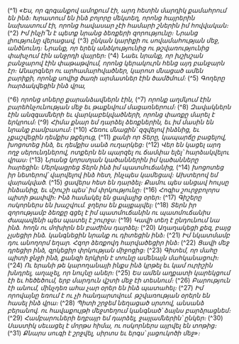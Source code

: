 
(^1) _«Ես, որ գրգանքով ամոքում էի,
արդ հետին մարդիկ քամահրում են ինձ։
Խրատում են ինձ բոլորը մեկտեղ,
որոնց հայրերին նախատում էի,
որոնց հավասար չէի համարի շներին իմ հովվական։_
(^2) _Իմ ինչի՞ն է պետք նրանց ձեռքերի զորությունը։
Նրանց լիությունը վերացավ,_
(^3) _ընկան կարիքի ու սովամահության մեջ, անծնունդ։
Նրանք, որ երեկ անձկությունից ու թշվառությունից փախչում էին անջրդի վայրեր։_
(^4) _Նաեւ նրանք, որ խշխշան բանջարով էին փաթաթվում,
որոնց կերակուրն հենց այդ բանջարն էր։
Անարգներ ու արհամարհվածներ,
կարոտ մնացած ամեն բարիքի,
որոնք սովից ծառի արմատներ էին ծամծմում։_
(^5) _Գողերը հարձակվեցին ինձ վրա,_


(^6) _որոնց տները քարանձավներն էին,_
(^7) _որոնք աղմկում էին բարեհնչունության մեջ
եւ թաքնվում մացառներում։_
(^8) _Զավակներն էին անզգամների եւ վարկաբեկվածների,
որոնց փառքը մարել է երկրում։_
(^9) _Հիմա քնար եմ դարձել ձեռքներին,
եւ իմ մասին են նրանք բամբասում։_
(^10) _Հեռու մնացին՝ զզվելով ինձնից,
եւ չքաշվեցին դեմքիս թքելուց,_
(^11) _քանի որ Տերը, կապարճը բացելով, խոցոտեց ինձ,
եւ դեմքիս սանձ ուղարկեց։_
(^12) _Վեր են կացել արդ ողջ սերունդներով,
ոտքերն են պարզել ու ճամփա ելել՝ հարձակվելու վրաս։_
(^13) _Նրանց կորստյան կածաններին իմ կածանները հարեցին։
Մերկացրեց Տերն ինձ իմ պատմուճանից,_
(^14) _խոցոտեց իր նետերով՝
վարվելով ինձ հետ, ինչպես կամեցավ։
Ախտերով եմ վարակված._
(^15) _ցավերս հետ են դարձել։
Քամու պես անցավ հույսը ինձանից,
եւ մշուշի պես՝ իմ փրկությունը։_
(^16) _Հոգիս շուրջբոլորս պիտի թափվի։
Ինձ համակել են ցավալից օրեր։_
(^17) _Գիշերը ոսկորներս են խաշվում.
ջղերս են քայքայվել։_
(^18) _Տերն իր զորությամբ ձեռքը գցել է իմ պատմուճանին
ու պատմուճանիս ժապավենի պես պատել է շուրջս։_
(^19) _Կավի տեղ է ընդունում նա ինձ.
հողն ու մոխիրն են բաժինս դարձել։_
(^20) _Աղաղակեցի քեզ, բայց չլսեցիր ինձ.
կանգնեցին նրանք ու դիտեցին ինձ։_
(^21) _Իմ նկատմամբ դու անողորմ եղար.
Հզոր ձեռքովդ հարվածեցիր ինձ։_
(^22) _Ցավի մեջ դրեցիր ինձ,
զրկեցիր փրկության միջոցից։_
(^23) _Գիտեմ, որ մահը պիտի ջնջի ինձ,
քանզի երկիրն է տունը ամենայն մահկանացուի։_
(^24) _Ու երանի թե կարողանայի ինքս ինձ կրթել
եւ կամ ուրիշին խնդրել, աղաչել, որ նույնը աներ։_
(^25) _Ես ամեն աղքատի կարեկցում էի եւ հեծեծում,
երբ մարդուն վշտի մեջ էի տեսնում։_
(^26) _Բարություն էի անում,
մինչդեռ ահա չար օրեր են ինձ պատահել։_
(^27) _Իմ որովայնը եռում է ու չի հանդարտվում.
թշվառության օրերն են հասել ինձ վրա։_
(^28) _Պիտի շրջեմ նեղացած սրտով, անսանձ բերանով.
ու հավաքույթի մեջտեղում կանգնած՝ ձայնս բարձրացնեմ։_
(^29) _Համբարուների եղբայր եմ դարձել, ջայլամներին՝ ընկեր։_
(^30) _Սաստիկ սեւացել է մորթս հիմա,
ու ոսկորներս այրվել են տոթից։_
(^31) _Քնարս սուգի է շրջվել,
սիրտս եւ երգս՝ լացուկոծի մեջ»։_
